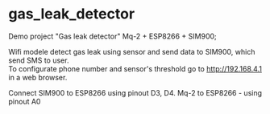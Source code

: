 # gas_leak_detector

Demo project "Gas leak detector"
Mq-2 + ESP8266 + SIM900;

Wifi modele detect gas leak using sensor and send data to SIM900, which send SMS to user.  
To configurate phone number and sensor's threshold go to http://192.168.4.1 in a web browser.

Connect SIM900 to ESP8266 using pinout D3, D4. Mq-2 to ESP8266 - using pinout A0
